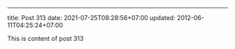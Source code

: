 ---
title: Post 313
date: 2021-07-25T08:28:56+07:00
updated: 2012-06-11T04:25:24+07:00

This is content of post 313